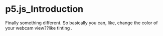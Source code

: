 # p5.js_Introduction
Finally something different. So basically you can, like, change the color of your webcam view??like tinting .
